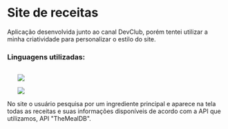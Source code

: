 <h1>Site de receitas</h1>

<p>Aplicação desenvolvida junto ao canal DevClub, porém tentei utilizar a minha criatividade para personalizar o estilo do site.</p>

<h3>Linguagens utilizadas:</h3>
  <ul><img href="https://www.flaticon.com/br/icone-gratis/html-5_5968267?term=html&page=1&position=2&origin=search&related_id=5968267"></ul>
  <ul><img src="https://www.flaticon.com/br/icone-gratis/css_919826?term=css&page=1&position=4&origin=search&related_id=919826"></ul>
  <ul><img src="https://www.flaticon.com/br/icone-gratis/js_5968292?term=js&page=1&position=2&origin=search&related_id=5968292"></ul>

<p>No site o usuário pesquisa por um ingrediente principal e aparece na tela todas as receitas e suas informações disponíveis de acordo com a API que utilizamos, API "TheMealDB".</p>

